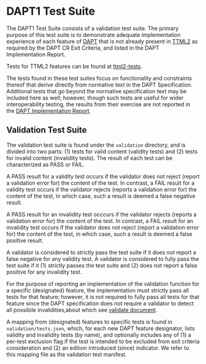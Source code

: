 # DAPT1 Test Suite

The DAPT1 Test Suite consists of a validation test suite.
The primary purpose of this test suite is to demonstrate adequate
implementation experience of each feature of [DAPT](https://www.w3.org/TR/DAPT/) that is not already
present in [TTML2](https://www.w3.org/TR/ttml2/) as required by
the DAPT CR Exit Criteria, and listed in the DAPT Implementation Report.

Tests for TTML2 features can be found at [ttml2-tests](https://github.com/w3c/ttml2-tests).

The tests found in these test suites focus on functionality and constraints
thereof that derive directly from normative text in the DAPT Specification.
Additional tests that go beyond the normative specification text may be included here as well; however, though such tests are useful for wider interoperability testing, the results from their exercise are not reported in the [DAPT Implementation Report](https://www.w3.org/wiki/TimedText/DAPT_Implementation_Report). 

## Validation Test Suite

The validation test suite is found under the `validation` directory,
and is divided into two parts:
(1) tests for valid content (validity tests) and
(2) tests for invalid content (invalidity tests).
The result of each test can be characterized as PASS or FAIL.

A PASS result for a validity test occurs if the validator does not reject
(report a validation error for) the content of the test.
In contrast, a FAIL result for a validity test occurs if the validator rejects
(reports a validation error for) the content of the test, in which case,
such a result is deemed a false negative result.

A PASS result for an invalidity test occcurs if the validator rejects
(reports a validation error for) the content of the test.
In contrast, a FAIL result for an invalidity test occurs if the validator
does not reject (report a validation error for) the content of the test, in which case,
such a result is deemed a false positive result.

A validator is considered to strictly pass the test suite if it does not report
a false negative for any validity test.
A validator is considered to fully pass the test suite if it
(1) strictly passes the test suite and
(2) does not report a false positive for any invalidity test.

For the purpose of reporting an implementation of the validation function for
a specific (designated) feature,
the implementation must strictly pass all tests for that feature;
however, it is not required to fully pass all tests for that feature
since the DAPT specification does not require a validator
to detect all possibile invalidities,about which see
[validate document](https://www.w3.org/TR/ttml2/#semantics-procedure-validate-document).

A mapping from (designated) features to specific tests is found in
`validation/tests.json`, which, for each new DAPT feature designator,
lists validity and invalidity tests (by name), and optionally includes any of
(1) a per-test exclusion flag if the test is intended to be excluded from exit criteria consideration and
(2) an edition introduced (since) indicator.
We refer to this mapping file as the validation test manifest.
